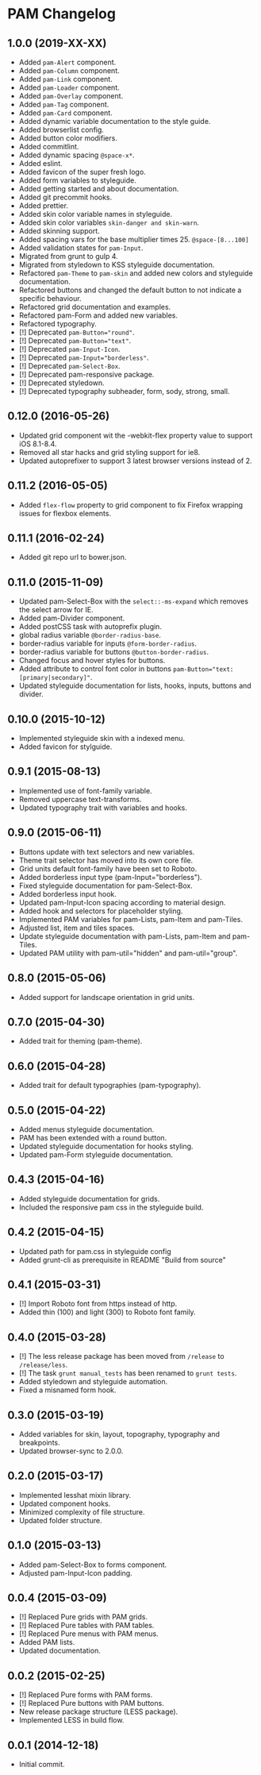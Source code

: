 # PAM Changelog

## 1.0.0 (2019-XX-XX)

-   Added `pam-Alert` component.
-   Added `pam-Column` component.
-   Added `pam-Link` component.
-   Added `pam-Loader` component.
-   Added `pam-Overlay` component.
-   Added `pam-Tag` component.
-   Added `pam-Card` component.
-   Added dynamic variable documentation to the style guide.
-   Added browserlist config.
-   Added button color modifiers.
-   Added commitlint.
-   Added dynamic spacing `@space-x*`.
-   Added eslint.
-   Added favicon of the super fresh logo.
-   Added form variables to styleguide.
-   Added getting started and about documentation.
-   Added git precommit hooks.
-   Added prettier.
-   Added skin color variable names in styleguide.
-   Added skin color variables `skin-danger and skin-warn`.
-   Added skinning support.
-   Added spacing vars for the base multiplier times 25. `@space-[8...100]`
-   Added validation states for `pam-Input`.
-   Migrated from grunt to gulp 4.
-   Migrated from styledown to KSS styleguide documentation.
-   Refactored `pam-Theme` to `pam-skin` and added new colors and styleguide documentation.
-   Refactored buttons and changed the default button to not indicate a specific behaviour.
-   Refactored grid documentation and examples.
-   Refactored pam-Form and added new variables.
-   Refactored typography.
-   [!] Deprecated `pam-Button="round"`.
-   [!] Deprecated `pam-Button="text"`.
-   [!] Deprecated `pam-Input-Icon`.
-   [!] Deprecated `pam-Input="borderless"`.
-   [!] Deprecated `pam-Select-Box`.
-   [!] Deprecated pam-responsive package.
-   [!] Deprecated styledown.
-   [!] Deprecated typography subheader, form, sody, strong, small.

## 0.12.0 (2016-05-26)

-   Updated grid component wit the -webkit-flex property value to support iOS 8.1-8.4.
-   Removed all star hacks and grid styling support for ie8.
-   Updated autoprefixer to support 3 latest browser versions instead of 2.

## 0.11.2 (2016-05-05)

-   Added `flex-flow` property to grid component to fix Firefox wrapping issues for flexbox elements.

## 0.11.1 (2016-02-24)

-   Added git repo url to bower.json.

## 0.11.0 (2015-11-09)

-   Updated pam-Select-Box with the `select::-ms-expand` which removes the select arrow for IE.
-   Added pam-Divider component.
-   Added postCSS task with autoprefix plugin.
-   global radius variable `@border-radius-base`.
-   border-radius variable for inputs `@form-border-radius`.
-   border-radius variable for buttons `@button-border-radius`.
-   Changed focus and hover styles for buttons.
-   Added attribute to control font color in buttons `pam-Button="text:[primary|secondary]"`.
-   Updated styleguide documentation for lists, hooks, inputs, buttons and divider.

## 0.10.0 (2015-10-12)

-   Implemented styleguide skin with a indexed menu.
-   Added favicon for stylguide.

## 0.9.1 (2015-08-13)

-   Implemented use of font-family variable.
-   Removed uppercase text-transforms.
-   Updated typography trait with variables and hooks.

## 0.9.0 (2015-06-11)

-   Buttons update with text selectors and new variables.
-   Theme trait selector has moved into its own core file.
-   Grid units default font-family have been set to Roboto.
-   Added borderless input type (pam-Input="borderless").
-   Fixed styleguide documentation for pam-Select-Box.
-   Added borderless input hook.
-   Updated pam-Input-Icon spacing according to material design.
-   Added hook and selectors for placeholder styling.
-   Implemented PAM variables for pam-Lists, pam-Item and pam-Tiles.
-   Adjusted list, item and tiles spaces.
-   Update styleguide documentation with pam-Lists, pam-Item and pam-Tiles.
-   Updated PAM utility with pam-util="hidden" and pam-util="group".

## 0.8.0 (2015-05-06)

-   Added support for landscape orientation in grid units.

## 0.7.0 (2015-04-30)

-   Added trait for theming (pam-theme).

## 0.6.0 (2015-04-28)

-   Added trait for default typographies (pam-typography).

## 0.5.0 (2015-04-22)

-   Added menus styleguide documentation.
-   PAM has been extended with a round button.
-   Updated styleguide documentation for hooks styling.
-   Updated pam-Form styleguide documentation.

## 0.4.3 (2015-04-16)

-   Added styleguide documentation for grids.
-   Included the responsive pam css in the styleguide build.

## 0.4.2 (2015-04-15)

-   Updated path for pam.css in styleguide config
-   Added grunt-cli as prerequisite in README "Build from source"

## 0.4.1 (2015-03-31)

-   [!] Import Roboto font from https instead of http.
-   Added thin (100) and light (300) to Roboto font family.

## 0.4.0 (2015-03-28)

-   [!] The less release package has been moved from `/release` to `/release/less`.
-   [!] The task `grunt manual_tests` has been renamed to `grunt tests`.
-   Added styledown and styleguide automation.
-   Fixed a misnamed form hook.

## 0.3.0 (2015-03-19)

-   Added variables for skin, layout, topography, typography and breakpoints.
-   Updated browser-sync to 2.0.0.

## 0.2.0 (2015-03-17)

-   Implemented lesshat mixin library.
-   Updated component hooks.
-   Minimized complexity of file structure.
-   Updated folder structure.

## 0.1.0 (2015-03-13)

-   Added pam-Select-Box to forms component.
-   Adjusted pam-Input-Icon padding.

## 0.0.4 (2015-03-09)

-   [!] Replaced Pure grids with PAM grids.
-   [!] Replaced Pure tables with PAM tables.
-   [!] Replaced Pure menus with PAM menus.
-   Added PAM lists.
-   Updated documentation.

## 0.0.2 (2015-02-25)

-   [!] Replaced Pure forms with PAM forms.
-   [!] Replaced Pure buttons with PAM buttons.
-   New release package structure (LESS package).
-   Implemented LESS in build flow.

## 0.0.1 (2014-12-18)

-   Initial commit.

